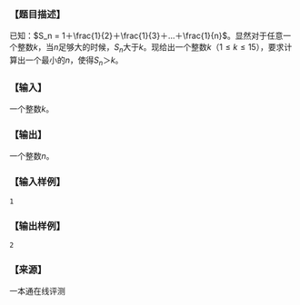 ### 【题目描述】

已知：$S_n = 1＋\frac{1}{2}＋\frac{1}{3}＋…＋\frac{1}{n}$。显然对于任意一个整数$k$，当$n$足够大的时候，$S_n$大于$k$。现给出一个整数$k（1≤k≤15）$，要求计算出一个最小的$n$，使得$S_n＞k$。

### 【输入】

一个整数$k$。

### 【输出】

一个整数$n$。

### 【输入样例】

```
1
```

### 【输出样例】

```
2                       

```


 ### 【来源】

 一本通在线评测 
